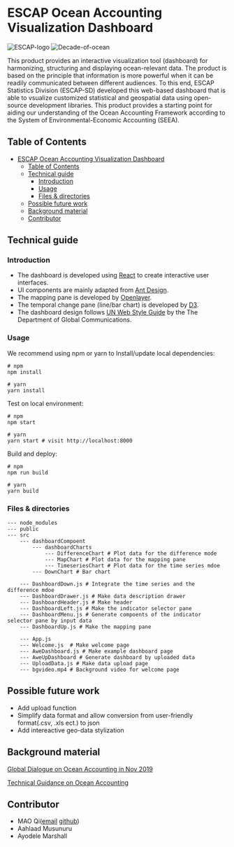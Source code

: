 # ESCAP Ocean Accounting Visualization Dashboard 

![ESCAP-logo](https://www.unescap.org/themes/custom/escap2020/logo.png)
![Decade-of-ocean](https://www.unescap.org/sites/default/d8files/SDG_Decade_of_Action_E2x.png)

This product provides an interactive visualization tool (dashboard) for harmonizing, structuring and displaying ocean-relevant data. The product is based on the principle that information is more powerful when it can be readily communicated between different audiences. To this end, ESCAP Statistics Division (ESCAP-SD) developed this web-based dashboard that is able to vsualize customized statistical and geospatial data using open-source development libraries. This product provides a starting point for aiding our understanding of the Ocean Accounting Framework according to the System of Environmental-Economic Accounting (SEEA).

## Table of Contents

- [ESCAP Ocean Accounting Visualization Dashboard](#escap-ocean-accounting-visualization-dashboard)
	- [Table of Contents](#table-of-contents)
	- [Technical guide](#technical-guide)
		- [Introduction](#introduction)
		- [Usage](#usage)
		- [Files & directories](#files--directories)
	- [Possible future work](#possible-future-work)
	- [Background material](#background-material)
	- [Contributor](#contributor)

## Technical guide

### Introduction

- The dashboard is developed using [React](https://reactjs.org/) to create interactive user interfaces.
- UI components are mainly adapted from [Ant Design](https://ant.design/docs/react/introduce).
- The mapping pane is developed by [Openlayer](https://openlayers.org/en/latest/doc/tutorials/).
- The temporal change pane (line/bar chart) is developed by [D3](https://d3js.org/).
- The dashboard design follows [UN Web Style Guide](https://www.un.org/styleguide/) by the The Department of Global Communications.

### Usage

We recommend using npm or yarn to Install/update local dependencies:

```
# npm
npm install

# yarn 
yarn install 
```

Test on local environment:

```
# npm
npm start

# yarn 
yarn start # visit http://localhost:8000
```

Build and deploy:

```
# npm
npm run build

# yarn 
yarn build
```

### Files & directories

```
--- node_modules
--- public
--- src
	--- dashboardCompoent
		--- dashboardCharts
			--- DifferenceChart # Plot data for the difference mode
			--- MapChart # Plot data for the mapping pane
			--- TimeseriesChart # Plot data for the time series mdoe
		--- DownChart # Bar chart

	--- DashboardDown.js # Integrate the time series and the difference mdoe
	--- DashboardDrawer.js # Make data description drawer
	--- DashboardHeader.js # Make header
	--- DashboardLeft.js # Make the indicator selector pane
	--- DashboardMenu.js # Generate compoents of the indicator selector pane by input data
	--- DashboardUp.js # Make the mapping pane

	--- App.js
	--- Welcome.js	# Make welcome page
	--- AweDashboard.js	# Make example dashboard page
	--- AweUpDashboard # Generate dashboard by uploaded data
	--- UploadData.js # Make data upload page
	--- bgvideo.mp4 # Background video for welcome page
```

## Possible future work

- Add upload function
- Simplify data format and allow conversion from user-friendly format(.csv, .xls ect.) to json
- Add intereactive geo-data stylization

## Background material

[Global Dialogue on Ocean Accounting in Nov 2019](https://www.unescap.org/events/global-dialogue-ocean-accounting-and-first-annual-meeting-global-ocean-accounts-partnership)

[Technical Guidance on Ocean Accounting](https://www.oceanaccounts.org/technical-guidance-on-ocean-accounting-2/)

## Contributor

- MAO Qi([email](maoqi@pku.edu.cn) [github](https://github.com/qinterest))
- Aahlaad Musunuru
- Ayodele Marshall